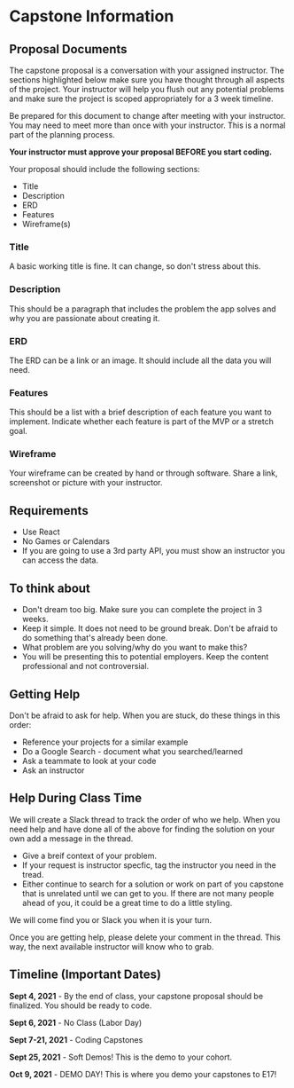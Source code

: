 # Capstone Information

## Proposal Documents
The capstone proposal is a conversation with your assigned instructor.  The sections highlighted below make sure you have thought through all aspects of the project. Your instructor will help you flush out any potential problems and make sure the project is scoped appropriately for a 3 week timeline.  

Be prepared for this document to change after meeting with your instructor.  You may need to meet more than once with your instructor.  This is a normal part of the planning process.

**Your instructor must approve your proposal BEFORE you start coding.**

Your proposal should include the following sections:
- Title
- Description
- ERD
- Features
- Wireframe(s)

 
### Title
A basic working title is fine.  It can change, so don't stress about this.

### Description
This should be a paragraph that includes the problem the app solves and why you are passionate about creating it.

### ERD
The ERD can be a link or an image.  It should include all the data you will need.

### Features
This should be a list with a brief description of each feature you want to implement.  Indicate whether each feature is part of the MVP or a stretch goal. 

### Wireframe
Your wireframe can be created by hand or through software.  Share a link, screenshot or picture with your instructor.  

## Requirements
- Use React
- No Games or Calendars
- If you are going to use a 3rd party API, you must show an instructor you can access the data.

## To think about

- Don't dream too big.  Make sure you can complete the project in 3 weeks.
- Keep it simple. It does not need to be ground break.  Don't be afraid to do something that's already been done.
- What problem are you solving/why do you want to make this?
- You will be presenting this to potential employers.  Keep the content professional and not controversial.

## Getting Help
Don't be afraid to ask for help.  When you are stuck, do these things in this order:
- Reference your projects for a similar example
- Do a Google Search - document what you searched/learned
- Ask a teammate to look at your code
- Ask an instructor

## Help During Class Time 
We will create a Slack thread to track the order of who we help.  When you need help and have done all of the above for finding the solution on your own add a message in the thread.
- Give a breif context of your problem.
- If your request is instructor specfic, tag the instructor you need in the tread.
- Either continue to search for a solution or work on part of you capstone that is unrelated until we can get to you. If there are not many people ahead of you, it could be a great time to do a little styling.

We will come find you or Slack you when it is your turn.  

Once you are getting help, please delete your comment in the thread.  This way, the next available instructor will know who to grab.


## Timeline (Important Dates)

**Sept 4, 2021** - By the end of class, your capstone proposal should be finalized.  You should be ready to code.

**Sept 6, 2021** - No Class (Labor Day)

**Sept 7-21, 2021** - Coding Capstones

**Sept 25, 2021** - Soft Demos!  This is the demo to your cohort.

**Oct 9, 2021** - DEMO DAY!  This is where you demo your capstones to E17!
